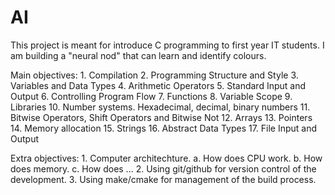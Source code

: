 # AI
This project is meant for introduce C programming to first year IT students. I am building a "neural nod" that can learn and identify colours. 

Main objectives:
	1. Compilation
	2. Programming Structure and Style
	3. Variables and Data Types
	4. Arithmetic Operators
	5. Standard Input and Output
	6. Controlling Program Flow
	7. Functions
	8. Variable Scope
	9. Libraries
	10. Number systems. Hexadecimal, decimal, binary numbers
	11. Bitwise Operators, Shift Operators and Bitwise Not
	12. Arrays
	13. Pointers
	14. Memory allocation
	15. Strings
	16. Abstract Data Types 
	17. File Input and Output
	 
Extra objectives:
	1. Computer architechture. 
		a. How does CPU work.
		b. How does memory.
		c. How does ...
	2. Using git/github for version control of the development.
	3. Using make/cmake for management of the build process.
	

